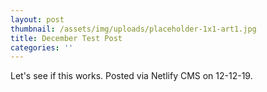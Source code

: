 ```yaml
---
layout: post
thumbnail: /assets/img/uploads/placeholder-1x1-art1.jpg
title: December Test Post
categories: ''
---
```

Let's see if this works. Posted via Netlify CMS on 12-12-19.
